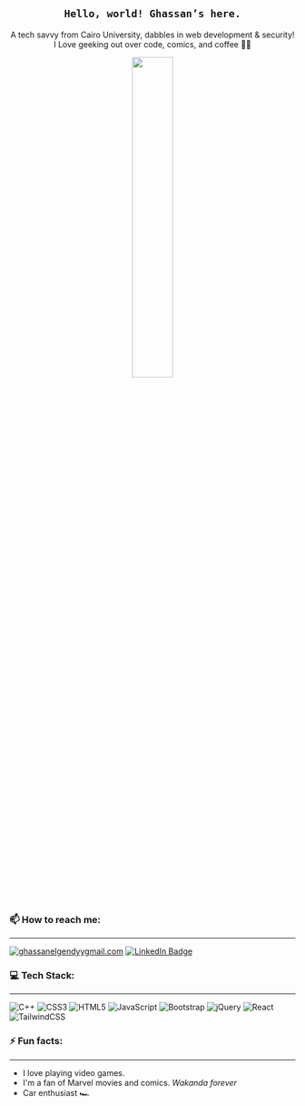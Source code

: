 <h2 align="center"><code>Hello, world! Ghassan’s here.</code> </h2>
<p align="center">A tech savvy from Cairo University, dabbles in web development & security! I Love geeking out over code, comics, and coffee 👨‍💻</p>
 <p align="center">
	  <img src="https://github.com/ghassanelgendy/ghassanelgendy/assets/112765677/3f723111-6669-4a13-8052-c45b99115e46" width="38%" style="display:flex; justify-content:center;">
<!-- <h3>🔭 Currently working on: </h3>
<ul >
	<li text-align="left">
		 The <a href="https://www.theodinproject.com">Odin Project</a>'s curriculum 
	</li >
 <li text-align="left">
	  My personal website
 </li>
</ul> -->
<!--  <h6 align="center"> -->
	 
<!--<div style="display: grid; grid-template-columns: auto auto; grid-template-rows: 1fr; justify-content: center; align-items: center; gap: 200px;">
<img src="https://github-readme-streak-stats.herokuapp.com/?user=ghassanelgendy&theme=dracula&hide_border=true&" width="49.4%" alt="ghassanelgendy" /> 
	<img src="https://github-readme-stats.vercel.app/api/top-langs/?username=ghassanelgendy&theme=dracula&hide_border=true&include_all_commits=true&count_private=true&layout=compact" alt="Top langs"> 
</div>
-->

### 📫 How to reach me:	
<hr>

  <a href="mailto:ghassanelgendyy@gmail.com">![ghassanelgendyygmail.com](https://img.shields.io/badge/Gmail-D14836?style=for-the-badge&logo=gmail&logoColor=white)</a>
 <a href="https://www.linkedin.com/in/ghassanelgendy/" target="_blank">
    <img src="https://img.shields.io/badge/LinkedIn-blue?style=for-the-badge&logo=linkedin&logoColor=white" alt="LinkedIn Badge"/>
  </a>
### 💻 Tech Stack:
<hr>

![C++](https://img.shields.io/badge/c++-%2300599C.svg?style=for-the-badge&logo=c%2B%2B&logoColor=white) ![CSS3](https://img.shields.io/badge/css3-%231572B6.svg?style=for-the-badge&logo=css3&logoColor=white) ![HTML5](https://img.shields.io/badge/html5-%23E34F26.svg?style=for-the-badge&logo=html5&logoColor=white) ![JavaScript](https://img.shields.io/badge/javascript-%23323330.svg?style=for-the-badge&logo=javascript&logoColor=%23F7DF1E) ![Bootstrap](https://img.shields.io/badge/bootstrap-%23563D7C.svg?style=for-the-badge&logo=bootstrap&logoColor=white) ![jQuery](https://img.shields.io/badge/jquery-%230769AD.svg?style=for-the-badge&logo=jquery&logoColor=white) ![React](https://img.shields.io/badge/react-%2320232a.svg?style=for-the-badge&logo=react&logoColor=%2361DAFB) ![TailwindCSS](https://img.shields.io/badge/tailwindcss-%2338B2AC.svg?style=for-the-badge&logo=tailwind-css&logoColor=white)

### ⚡ Fun facts:
<hr>

- I love playing video games.
- I'm a fan of Marvel movies and comics. _Wakanda forever_
- Car enthusiast 🏎
 
<!--- 
- 🌱 currently learning ...
- 👯 looking to collaborate on ...
- 🤔 looking for help with ...
- 💬 Ask me about ...
--/>
# 💫 About Me:
🔭 I’m currently working on<br>👯 I’m looking to collaborate on<br>🤝 I’m looking for help with<br>🌱 I’m currently learning<br>💬 Ask me about<br>⚡ Fun fact


## 🌐 Socials:
[![Behance](https://img.shields.io/badge/Behance-1769ff?logo=behance&logoColor=white)](https://behance.net/ghassanelgendy) [![LinkedIn](https://img.shields.io/badge/LinkedIn-%230077B5.svg?logo=linkedin&logoColor=white)](https://linkedin.com/in/ghassan-elgendy-556934201) 

# 💻 Tech Stack:
![C++](https://img.shields.io/badge/c++-%2300599C.svg?style=for-the-badge&logo=c%2B%2B&logoColor=white) ![CSS3](https://img.shields.io/badge/css3-%231572B6.svg?style=for-the-badge&logo=css3&logoColor=white) ![HTML5](https://img.shields.io/badge/html5-%23E34F26.svg?style=for-the-badge&logo=html5&logoColor=white) ![JavaScript](https://img.shields.io/badge/javascript-%23323330.svg?style=for-the-badge&logo=javascript&logoColor=%23F7DF1E) ![Bootstrap](https://img.shields.io/badge/bootstrap-%23563D7C.svg?style=for-the-badge&logo=bootstrap&logoColor=white) ![jQuery](https://img.shields.io/badge/jquery-%230769AD.svg?style=for-the-badge&logo=jquery&logoColor=white) ![React](https://img.shields.io/badge/react-%2320232a.svg?style=for-the-badge&logo=react&logoColor=%2361DAFB) ![TailwindCSS](https://img.shields.io/badge/tailwindcss-%2338B2AC.svg?style=for-the-badge&logo=tailwind-css&logoColor=white)
# 📊 GitHub Stats:
![](https://github-readme-stats.vercel.app/api?username=ghassanelgendy&theme=dracula&hide_border=true&include_all_commits=true&count_private=false)<br/>
![](https://github-readme-streak-stats.herokuapp.com/?user=ghassanelgendy&theme=dracula&hide_border=true)<br/>

### 😂 Random Dev Meme
<img src='https://randommeme-five.vercel.app/' style="height: 400px;"/>

---
[![](https://visitcount.itsvg.in/api?id=ghassanelgendy&icon=8&color=12)](https://visitcount.itsvg.in)

<!-- Proudly created with GPRM ( https://gprm.itsvg.in ) -->
